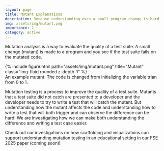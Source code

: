 ```yaml
---
layout: page
title: Mutant Explanations
description: Because understanding even a small program change is hard.
img: assets/img/mutant.png
importance: 2
category: active
---
```


Mutation analysis is a way to evaluate the quality of a test suite. A small change (mutant) is made to a program and you see if the test suite fails on the mutated code.

   <div class="row">
    <div class="col-sm mt-3 mt-md-0">
        {% include figure.html path="assets/img/mutant.png" title="Mutant" class="img-fluid rounded z-depth-1" %}
    </div>
</div>
<div class="caption">
    An example mutant. The code is changed from initializing the variable trian from 0 to 1.
</div>

Mutation testing is a process to improve the quality of a test suite. Mutants that a test suite did not catch are presented to a developer and the developer needs to try to write a test that will catch the mutant. But understanding how the mutant affects the code and understanding how to write a test that will both trigger and can observe the difference can be hard! We are investigating how we can make both understanding the difference and writing a test case easier. 

Check out our investigations on how scaffolding and visualizations can support understanding mutation testing in an educational setting in our FSE 2025 paper (coming soon)!
